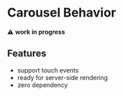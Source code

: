 # Carousel Behavior

⚠️ **work in progress**

## Features

- support touch events
- ready for server-side rendering
- zero dependency
